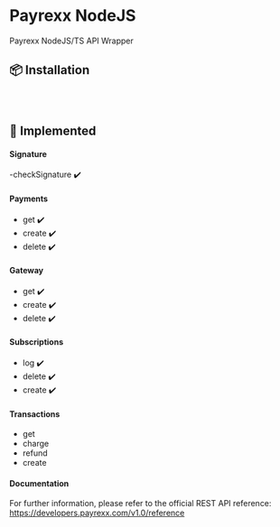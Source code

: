 # Payrexx NodeJS
Payrexx NodeJS/TS API Wrapper


## 📦 Installation
<code>

</code>

## 🔨 Implemented

#### Signature
-checkSignature ✔️


#### Payments
- get     ✔️
- create  ✔️
- delete  ✔️

#### Gateway
- get     ✔️
- create  ✔️
- delete  ✔️

#### Subscriptions
- log     ✔️
- delete  ✔️
- create  ✔️


#### Transactions
- get     
- charge  
- refund 
- create  

#### Documentation
For further information, please refer to the official REST API reference: https://developers.payrexx.com/v1.0/reference
